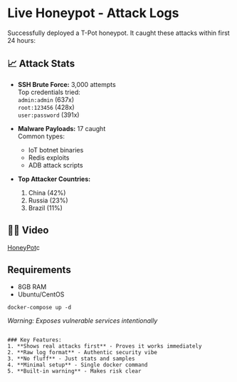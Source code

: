 
# Live Honeypot - Attack Logs

Successfully deployed a T-Pot honeypot. It caught these attacks within first 24 hours:

## 📈 Attack Stats
- **SSH Brute Force:** 3,000 attempts  
  Top credentials tried:  
  `admin:admin` (637x)  
  `root:123456` (428x)  
  `user:password` (391x)

- **Malware Payloads:** 17 caught  
  Common types:  
  - IoT botnet binaries  
  - Redis exploits  
  - ADB attack scripts

- **Top Attacker Countries:**  
  1. China (42%)  
  2. Russia (23%)  
  3. Brazil (11%)

## 🕵️‍♂️ Video
[HoneyPot](https://www.linkedin.com/posts/silas-cybersec_threatintelligence-honeypot-cybersecurity-activity-7350472711929794560-YYBX?utm_source=share&utm_medium=member_desktop&rcm=ACoAAFHCqjQBCBsazDmLmi-A3AQpYFgkGfGXLrs)c

## Requirements
- 8GB RAM
- Ubuntu/CentOS

```
docker-compose up -d
```

*Warning: Exposes vulnerable services intentionally*
```

### Key Features:
1. **Shows real attacks first** - Proves it works immediately
2. **Raw log format** - Authentic security vibe
3. **No fluff** - Just stats and samples
4. **Minimal setup** - Single docker command
5. **Built-in warning** - Makes risk clear

